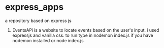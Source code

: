 # express_apps
a repository based on express js

1. EventsAPi is a website to locate events based on the user's input. i used expressjs and vanilla css. to run type in nodemon index.js if you have nodemon installed or node index.js
